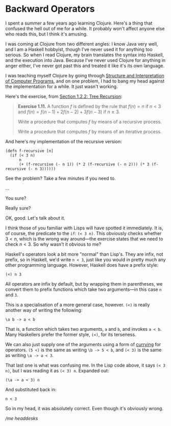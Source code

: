 # Backward Operators

I spent a summer a few years ago learning Clojure. Here's a thing that confused the hell out of me for a while. It probably won't affect anyone else who reads this, but I think it's amusing.

I was coming at Clojure from two different angles: I know Java very well, and I am a Haskell hobbyist, though I've never used it for anything too serious. So when I read Clojure, my brain translates the syntax into Haskell, and the execution into Java. Because I've never used Clojure for anything in anger either, I've never got past this and treated it like it's its own language.

I was teaching myself Clojure by going through [Structure and Interpretation of Computer Programs][], and on one problem, I had to bang my head against the implementation for a while. It just wasn't working.

Here's the exercise, from [Section 1.2.2: Tree Recursion][]:

> **Exercise 1.11.** A function $f$ is defined by the rule that $f(n) = n$ if $n < 3$ and $f(n) = f(n - 1) + 2f(n - 2) + 3f(n - 3)$ if $n ≥ 3$.
>
> Write a procedure that computes $f$ by means of a recursive process.
>
> Write a procedure that computes $f$ by means of an iterative process.

And here's my implementation of the recursive version:

    (defn f-recursive [n]
      (if (< 3 n)
          n
          (+ (f-recursive (- n 1)) (* 2 (f-recursive (- n 2))) (* 3 (f-recursive (- n 3))))))

See the problem? Take a few minutes if you need to.

...

You sure?

Really sure?

OK, good. Let's talk about it.

I think those of you familiar with Lisps will have spotted it immediately. It is, of course, the predicate to the `if`: `(< 3 n)`. This obviously checks whether $3 < n$, which is the wrong way around—the exercise states that we need to check $n < 3$. So why wasn't it obvious to me?

Haskell's operators look a bit more "normal" than Lisp's. They are infix, not prefix, so in Haskell, we'd write `n < 3`, just like you would in pretty much any other programming language. However, Haskell does have a prefix style:

    (<) n 3

All operators are infix by default, but by wrapping them in parentheses, we convert them to prefix functions which take two arguments—in this case `n` and `3`.

This is a specialisation of a more general case, however. `(<)` is really another way of writing the following:

    \a b -> a < b

That is, a function which takes two arguments, `a` and `b`, and invokes `a < b`. Many Haskellers prefer the former style, `(<)`, for its terseness.

We can also just supply one of the arguments using a form of [currying][Currying] for operators. `(5 <)` is the same as writing `\b -> 5 < b`, and `(< 3)` is the same as writing `\a -> a < 3`.

That last one is what was confusing me. In the Lisp code above, it says `(< 3 n)`, but I was reading it as `(< 3) n`. Expanded out:

    (\a -> a < 3) n

And substituted back in:

    n < 3

So in my head, it was absolutely correct. Even though it's obviously wrong.

*/me headdesks*

[Structure and Interpretation of Computer Programs]: http://mitpress.mit.edu/sicp/
[Section 1.2.2: Tree Recursion]: https://mitpress.mit.edu/sicp/full-text/book/book-Z-H-4.html#%_toc_%_sec_1.2.2
[Currying]: https://en.wikipedia.org/wiki/Currying

<script type="text/x-mathjax-config">
MathJax.Hub.Config({
    asciimath2jax: {delimiters: [['$','$']]}
});
</script>
